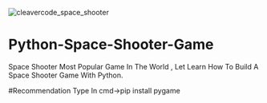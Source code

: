 ![cleavercode_space_shooter](https://user-images.githubusercontent.com/62806376/86279625-0095a980-bbe3-11ea-93ac-35a442cf343b.png)

# Python-Space-Shooter-Game
Space Shooter Most Popular Game In The World , Let Learn How To Build A Space Shooter Game With Python.

#Recommendation Type In cmd->pip install pygame
